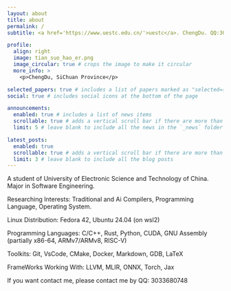 ```yaml
---
layout: about
title: about
permalink: /
subtitle: <a href='https://www.uestc.edu.cn/'>uestc</a>. ChengDu. QQ:3033680748. <a href='https://www.zhihu.com/people/qoys86'>ZhiHu</a>. <a href='https://github.com/Leakbox258'>GitHub</a>.

profile:
  align: right
  image: tian_suo_hao_er.png
  image_circular: true # crops the image to make it circular
  more_info: >
    <p>ChengDu, SiChuan Province</p>

selected_papers: true # includes a list of papers marked as "selected={true}"
social: true # includes social icons at the bottom of the page

announcements:
  enabled: true # includes a list of news items
  scrollable: true # adds a vertical scroll bar if there are more than 3 news items
  limit: 5 # leave blank to include all the news in the `_news` folder

latest_posts:
  enabled: true
  scrollable: true # adds a vertical scroll bar if there are more than 3 new posts items
  limit: 3 # leave blank to include all the blog posts
---
```


A student of University of Electronic Science and Technology of China. Major in Software Engineering.

Researching Interests: Traditional and Ai Compilers, Programming Language, Operating System.

Linux Distribution: Fedora 42, Ubuntu 24.04 (on wsl2)

Programming Languages: C/C++, Rust, Python, CUDA, GNU Assembly (partially x86-64, ARMv7/ARMv8, RISC-V)

Toolkits: Git, VsCode, CMake, Docker, Markdown, GDB, LaTeX

FrameWorks Working With: LLVM, MLIR, ONNX, Torch, Jax

If you want contact me, please contact me by QQ: 3033680748
